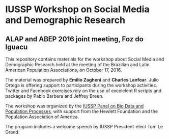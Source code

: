 # IUSSP Workshop on Social Media and Demographic Research
## ALAP and ABEP 2016 joint meeting, Foz do Iguacu

This repository contains materials for the workshop about Social Media and Demographic Research held at the meeting of the Brazilian and Latin American Population Associations, on October 17, 2016.

The material was prepared by **Emilio Zagheni** and **Charles Lanfear**. Julio Ortega is offering support to participants during the workshop activities. Twitter and Facebook exercises rely on the use of excelelent R scripts and packages by Pablo Barbera and Jeffrey Breen.

The workshop was organized by the [IUSSP Panel on Big Data and Population Processes](http://iussp.org/en/panel/big-data-and-population-processes), with support from the Hewlett Foundation and the Population Association of America.

The program includes a welcome speech by IUSSP President-elect Tom Le Grand.


